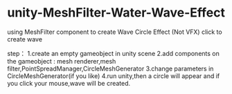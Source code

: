 # unity-MeshFilter-Water-Wave-Effect
using MeshFilter component to create Wave Circle Effect (Not VFX)
click to create wave

step：
1.create an empty gameobject in unity scene
2.add components on the gameobject : mesh renderer,mesh filter,PointSpreadManager,CircleMeshGenerator
3.change parameters in CircleMeshGenerator(if you like)
4.run unity,then a circle will appear and if you click your mouse,wave will be created.
